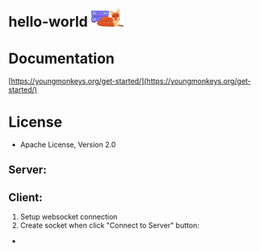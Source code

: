 # hello-world <img src="https://github.com/youngmonkeys/ezyfox-server/blob/master/logo.png" width="64" />

# Documentation

[https://youngmonkeys.org/get-started/](https://youngmonkeys.org/get-started/)

# License

- Apache License, Version 2.0

## Server:


## Client:
1. Setup websocket connection
2. Create socket when click "Connect to Server" button:
- 
